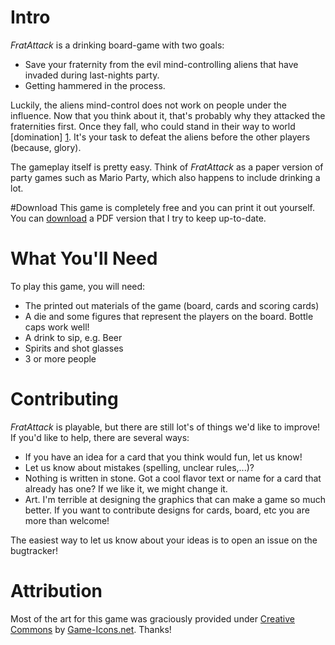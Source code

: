# Intro

_FratAttack_ is a drinking board-game with two goals:

* Save your fraternity from the evil mind-controlling aliens that have invaded during last-nights party.
* Getting hammered in the process.

Luckily, the aliens mind-control does not work on people under the influence. Now that you think about it, that's probably why they attacked the fraternities first. Once they fall, who could stand in their way to world [domination] [1]. It's your task to defeat the aliens before the other players (because, glory).

The gameplay itself is pretty easy. Think of _FratAttack_ as a paper version of party games such as Mario Party, which also happens to include drinking a lot.

[1]: # "At least you assume that's what they want. Maybe they just want to bring world-peace and elevate humanity to the next level of existence, who knows."

#Download
This game is completely free and you can print it out yourself. You can [download](https://bitbucket.org/Mirko_K/fratattack/downloads/FratAttack.pdf) a PDF version that I try to keep up-to-date. 

# What You'll Need

To play this game, you will need:

* The printed out materials of the game (board, cards and scoring cards)
* A die and some figures that represent the players on the board. Bottle caps work well!
* A drink to sip, e.g. Beer
* Spirits and shot glasses
* 3 or more people

# Contributing

_FratAttack_ is playable, but there are still lot's of things we'd like to improve!
If you'd like to help, there are several ways:

* If you have an idea for a card that you think would fun, let us know!
* Let us know about mistakes (spelling, unclear rules,...)? 
* Nothing is written in stone. Got a cool flavor text or name for a card that already has one? If we like it, we might change it.
* Art. I'm terrible at designing the graphics that can make a game so much better. If you want to contribute designs for cards, board, etc you are more than welcome!

The easiest way to let us know about your ideas is to open an issue on the bugtracker!

# Attribution
Most of the art for this game was graciously provided under [Creative Commons](http://creativecommons.org/licenses/by/3.0/) by [Game-Icons.net](http://game-icons.net/). Thanks!